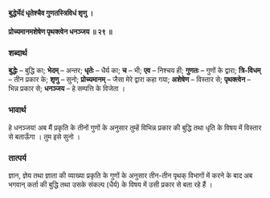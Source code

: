#### बुद्धेर्भेदं धृतेश्चैव गुणतस्त्रिविधं शृणु ।
#### प्रोच्यमानमशेषेण पृथक्त्वेन धनञ्जय ॥ २९ ॥

### शब्दार्थ

**बुद्धेः** – बुद्धि का; **भेदम्** – अन्तर; **धृतेः** – धैर्य का; **च** – भी; **एव** – निश्चय ही; **गुणतः** – गुणों के द्वारा; **त्रि-विधम्** – तीन प्रकार के; **शृणु** – सुनो; **प्रोच्यमानम्** – जैसा मेरे द्वारा कहा गया; **अशेषेण** – विस्तार से; **पृथक्त्वेन** – भिन्न प्रकार से; **धनञ्जय** – हे सम्पत्ति के विजेता ।

### भावार्थ

हे धनञ्जय! अब मैं प्रकृति के तीनों गुणों के अनुसार तुम्हें विभिन्न प्रकार की बुद्धि तथा धृति के विषय में विस्तार से बताऊँगा । तुम इसे सुनो ।

### तात्पर्य

ज्ञान, ज्ञेय तथा ज्ञाता की व्याख्या प्रकृति के गुणों के अनुसार तीन-तीन पृथक् विभागों में करने के बाद अब भगवान् कर्ता की बुद्धि तथा उसके संकल्प (धैर्य) के विषय में उसी प्रकार से बता रहे हैं ।